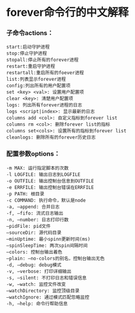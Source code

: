 # forever命令行的中文解释

### 子命令actions：

	start:启动守护进程
	stop:停止守护进程
	stopall:停止所有的forever进程
	restart:重启守护进程
	restartall:重启所有的foever进程
	list:列表显示forever进程
	config:列出所有的用户配置项
	set <key> <val>: 设置用户配置项
	clear <key>: 清楚用户配置项
	logs: 列出所有forever进程的日志
	logs <script|index>: 显示最新的日志
	columns add <col>: 自定义指标到forever list
	columns rm <col>: 删除forever list的指标
	columns set<cols>: 设置所有的指标到forever list
	cleanlogs: 删除所有的forever历史日志
### 配置参数options：
	
	-m MAX: 运行指定脚本的次数
	-l LOGFILE: 输出日志到LOGFILE
	-o OUTFILE: 输出控制台信息到OUTFILE
	-e ERRFILE: 输出控制台错误在ERRFILE
	-p PATH: 根目录
	-c COMMAND: 执行命令，默认是node
	-a, –append: 合并日志
	-f, –fifo: 流式日志输出
	-n, –number: 日志打印行数
	–pidFile: pid文件
	–sourceDir: 源代码目录
	–minUptime: 最小spinn更新时间(ms)
	–spinSleepTime: 两次spin间隔时间
	–colors: 控制台输出着色
	–plain: –no-colors的别名，控制台输出无色
	-d, –debug: debug模式
	-v, –verbose: 打印详细输出
	-s, –silent: 不打印日志和错误信息
	-w, –watch: 监控文件改变
	–watchDirectory: 监控顶级目录
	–watchIgnore: 通过模式匹配忽略监控
	-h, –help: 命令行帮助信息